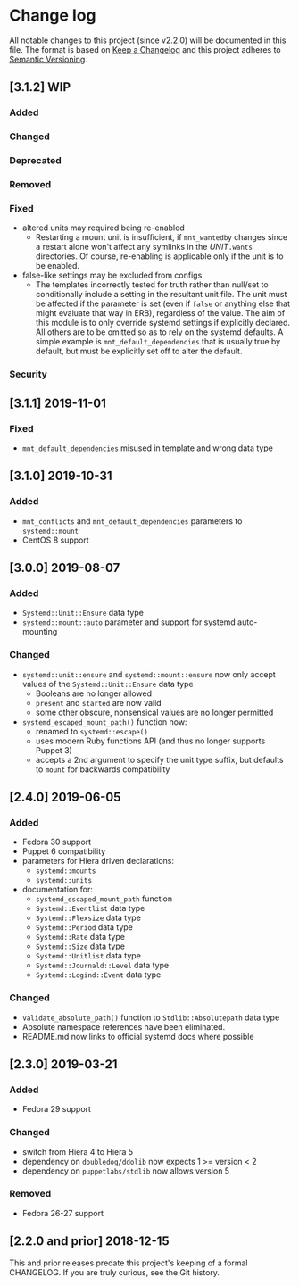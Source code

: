 <!--
This file is part of the doubledog-systemd Puppet module.
Copyright 2018-2019 John Florian
SPDX-License-Identifier: GPL-3.0-or-later

Template

## [VERSION] WIP
### Added
### Changed
### Deprecated
### Removed
### Fixed
### Security

-->

# Change log

All notable changes to this project (since v2.2.0) will be documented in this file.  The format is based on [Keep a Changelog](http://keepachangelog.com/en/1.0.0/) and this project adheres to [Semantic Versioning](http://semver.org).

## [3.1.2] WIP
### Added
### Changed
### Deprecated
### Removed
### Fixed
- altered units may required being re-enabled
    - Restarting a mount unit is insufficient, if `mnt_wantedby` changes since a restart alone won't affect any symlinks in the *UNIT*`.wants` directories.  Of course, re-enabling is applicable only if the unit is to be enabled.
- false-like settings may be excluded from configs
    - The templates incorrectly tested for truth rather than null/set to conditionally include a setting in the resultant unit file.  The unit must be affected if the parameter is set (even if `false` or anything else that might evaluate that way in ERB), regardless of the value.  The aim of this module is to only override systemd settings if explicitly declared.  All others are to be omitted so as to rely on the systemd defaults.  A simple example is `mnt_default_dependencies` that is usually true by default, but must be explicitly set off to alter the default.
### Security

## [3.1.1] 2019-11-01
### Fixed
- `mnt_default_dependencies` misused in template and wrong data type

## [3.1.0] 2019-10-31
### Added
- `mnt_conflicts` and `mnt_default_dependencies` parameters to `systemd::mount`
- CentOS 8 support

## [3.0.0] 2019-08-07
### Added
- `Systemd::Unit::Ensure` data type
- `systemd::mount::auto` parameter and support for systemd auto-mounting
### Changed
- `systemd::unit::ensure` and `systemd::mount::ensure` now only accept values of the `Systemd::Unit::Ensure` data type
    - Booleans are no longer allowed
    - `present` and `started` are now valid
    - some other obscure, nonsensical values are no longer permitted
- `systemd_escaped_mount_path()` function now:
    - renamed to `systemd::escape()`
    - uses modern Ruby functions API (and thus no longer supports Puppet 3)
    - accepts a 2nd argument to specify the unit type suffix, but defaults to `mount` for backwards compatibility

## [2.4.0] 2019-06-05
### Added
- Fedora 30 support
- Puppet 6 compatibility
- parameters for Hiera driven declarations:
    - `systemd::mounts`
    - `systemd::units`
- documentation for:
    - `systemd_escaped_mount_path` function
    - `Systemd::Eventlist` data type
    - `Systemd::Flexsize` data type
    - `Systemd::Period` data type
    - `Systemd::Rate` data type
    - `Systemd::Size` data type
    - `Systemd::Unitlist` data type
    - `Systemd::Journald::Level` data type
    - `Systemd::Logind::Event` data type
### Changed
- `validate_absolute_path()` function to `Stdlib::Absolutepath` data type
- Absolute namespace references have been eliminated.
- README.md now links to official systemd docs where possible

## [2.3.0] 2019-03-21
### Added
- Fedora 29 support
### Changed
- switch from Hiera 4 to Hiera 5
- dependency on `doubledog/ddolib` now expects 1 >= version < 2
- dependency on `puppetlabs/stdlib` now allows version 5
### Removed
- Fedora 26-27 support

## [2.2.0 and prior] 2018-12-15

This and prior releases predate this project's keeping of a formal CHANGELOG.  If you are truly curious, see the Git history.
